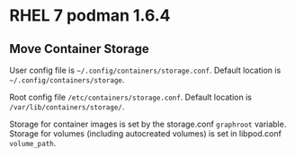 # RHEL 7 podman 1.6.4

## Move Container Storage

User config file is `~/.config/containers/storage.conf`. Default location is `~/.config/containers/storage`.

Root config file `/etc/containers/storage.conf`. Default location is `/var/lib/containers/storage/`.

Storage for container images is set by the storage.conf `graphroot` variable. Storage for volumes (including autocreated volumes) is set in libpod.conf `volume_path`.
